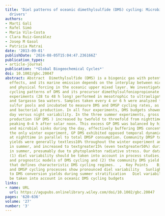 ```yaml
---
title: 'Diel patterns of oceanic dimethylsulfide (DMS) cycling: Microbial and physical
  drivers'
authors:
- Martí Galí
- Rafel Simó
- Maria Vila‐Costa
- Clara Ruiz‐González
- Josep M Gasol
- Patricia Matrai
date: '2013-09-01'
publishDate: '2024-08-05T15:04:47.236166Z'
publication_types:
- article-journal
publication: '*Global Biogeochemical Cycles*'
doi: 10.1002/gbc.20047
abstract: Abstract  Dimethylsulfide (DMS) is a biogenic gas with potential climatic
  effects, and its marine emission depends on the interplay between microbial activity
  and physical forcing in the oceanic upper mixed layer. We investigated the diel
  cycling patterns of DMS and its precursor dimethylsulfoniopropionate (DMSP) in four
  experiments (28 to 48 h long) performed in mesotrophic to ultraoligotrophic Mediterranean
  and Sargasso Sea waters. Samples taken every 4 or 6 h were analyzed for dimethylated
  sulfur pools and incubated to measure DMS and DMSP cycling rates, as well as primary
  and bacterial production. In all four experiments, DMS budgets showed pronounced
  day versus night variability. In the three summer experiments, gross community DMS
  production (GP DMS ) increased by twofold to threefold from nighttime to daytime,
  peaking 0–4 h after solar noon. This excess GP DMS was balanced by higher photochemical
  and microbial sinks during the day, effectively buffering DMS concentrations. In
  the only winter experiment, GP DMS exhibited opposed temporal dynamics and peaked
  at nighttime in parallel to total DMSP consumption. Community DMSP to DMS conversion
  yields were generally textless10% throughout the winter experiment and at night
  in summer, and increased to textgreater15% (even textgreater50%) during the day
  in summer, presumably due to phytoplankton radiative stress. Our data suggest that
  (1) diel variability should be taken into account in process studies, diagnostic,
  and prognostic models of DMS cycling and (2) the community DMS yield is a key variable
  that defines characteristic DMS cycling regimes.  ,  Key Points    Biological DMS
  and DMSP cycling processes show pronounced diel variability   Sunlight drives DMSP
  to DMS conversion yields during summer stratification   Diel variability should
  be taken into account in oceanic DMS cycling budgets
links:
- name: URL
  url: https://agupubs.onlinelibrary.wiley.com/doi/10.1002/gbc.20047
pages: '620-636'
volume: '27'
number: '3'
---
```

